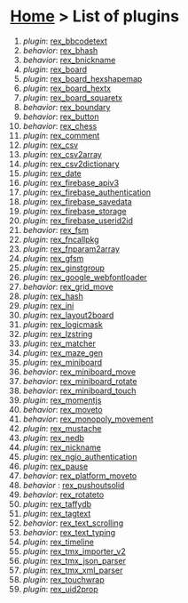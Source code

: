 # [Home](index.html) > List of plugins

1. *plugin*: [rex_bbcodetext](rex_bbcodetext.html)
2. *behavior*: [rex_bhash](rex.bhash.html)
3. *behavior*: [rex_bnickname](rex_bnickname.html)
4. *plugin*: [rex_board](rex_board.html)
5. *plugin*: [rex_board_hexshapemap](rex_board_hexshapemap.html)
6. *plugin*: [rex_board_hextx](rex_board_hextx.html)
7. *plugin*: [rex_board_squaretx](rex_board_squaretx.html)
8. *behavior*: [rex_boundary](rex_boundary.html)
9. *behavior*: [rex_button](rex_button.html)
10. *behavior*: [rex_chess](rex_chess.html)
11. *plugin*: [rex_comment](rex_comment.html)
12. *plugin*: [rex_csv](rex_csv.html)
13. *plugin*: [rex_csv2array](rex_csv2array.html)
14. *plugin*: [rex_csv2dictionary](rex_csv2dictionary.html)
15. *plugin*: [rex_date](rex_date.html)
16. *plugin*: [rex_firebase_apiv3](rex_firebase_apiv3.html)
17. *plugin*: [rex_firebase_authentication](rex_firebase_authentication.html)
18. *plugin*: [rex_firebase_savedata](rex_firebase_savedata.html)
19. *plugin*: [rex_firebase_storage](rex_firebase_storage.html)
20. *plugin*: [rex_firebase_userid2id](rex_firebase_userid2id.html)
21. *behavior*: [rex_fsm](rex_fsm.html)
22. *plugin*: [rex_fncallpkg](rex_fncallpkg.html)
23. *plugin*: [rex_fnparam2array](rex_fnparam2array.html)
24. *plugin*: [rex_gfsm](rex_gfsm.html)
25. *plugin*: [rex_ginstgroup](rex_ginstgroup.html)
26. *plugin*: [rex_google_webfontloader](rex_google_webfontloader.html)
27. *behavior*: [rex_grid_move](rex_grid_move.html)
28. *plugin*: [rex_hash](rex_hash.html)
29. *plugin*: [rex_ini](rex_ini.html)
30. *plugin*: [rex_layout2board](rex_layout2board.html)
31. *plugin*: [rex_logicmask](rex_logicmask.html)
32. *plugin*: [rex_lzstring](rex_lzstring.html)
33. *plugin*: [rex_matcher](rex_matcher.html)
34. *plugin*: [rex_maze_gen](rex_maze_gen.html)
35. *plugin*: [rex_miniboard](rex_miniboard.html)
36. *behavior*: [rex_miniboard_move](rex_miniboard_move.html)
37. *behavior*: [rex_miniboard_rotate](rex_miniboard_rotate.html)
38. *behavior*: [rex_miniboard_touch](rex_miniboard_touch.html)
39. *plugin*: [rex_momentjs](rex_momentjs.html)
40. *behavior*: [rex_moveto](rex_moveto.html)
41. *behavior*: [rex_monopoly_movement](rex_monopoly_movement.html)
42. *plugin*: [rex_mustache](rex_mustache.html)
43. *plugin*: [rex_nedb](rex_nedb.html)
44. *plugin*: [rex_nickname](rex_nickname.html)
45. *plugin*: [rex_ngio_authentication](rex_ngio_authentication.html)
46. *plugin*: [rex_pause](rex_pause.html)
47. *behavior*: [rex_platform_moveto](rex_platform_moveto.html)
48. *behavior* : [rex_pushoutsolid](rex_pushoutsolid.html)
49. *behavior*: [rex_rotateto](rex_rotateto.html)
50. *plugin*: [rex_taffydb](rex_taffydb.html)
51. *plugin*: [rex_tagtext](rex_tagtext.html)
52. *behavior*: [rex_text_scrolling](rex_text_scrolling.html)
53. *behavior*: [rex_text_typing](rex_text_typing.html)
54. *plugin*: [rex_timeline](rex_timeline.html)
55. *plugin*: [rex_tmx_importer_v2](rex_tmx_importer_v2.html)
56. *plugin*: [rex_tmx_json_parser](rex_tmx_json_parser.html)
57. *plugin*: [rex_tmx_xml_parser](rex_tmx_xml_parser.html)
58. *plugin*: [rex_touchwrap](rex_touchwrap.html)
59. *plugin*: [rex_uid2prop](rex_uid2prop.html)

